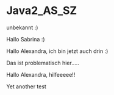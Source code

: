 # Java2_AS_SZ
unbekannt :)

Hallo Sabrina :)

Hallo Alexandra, ich bin jetzt auch drin :)

Das ist problematisch hier.....

Hallo Alexandra, hilfeeeee!!

Yet another test